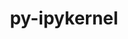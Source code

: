 ---
title: "py-ipykernel"
layout: cache
categories: [package, v0.18.0]
meta: {"versions": ["6.9.1"], "compilers": ["gcc@=7.5.0"], "oss": ["ubuntu18.04"], "platforms": ["linux"], "targets": ["x86_64"], "stacks": ["data-vis-sdk", "e4s", "root"], "num_specs": 3, "num_specs_by_stack": {"data-vis-sdk": 1, "root": 3, "e4s": 2}}
spec_details: [{"hash": "tc3gy5xckliojdzfh3grz2fzjfanpvs5", "compiler": "gcc@=7.5.0", "versions": ["6.9.1"], "os": "ubuntu18.04", "platform": "linux", "target": "x86_64", "variants": [], "stacks": ["data-vis-sdk", "root"], "size": "-", "tarball": "https://binaries.spack.io/releases/v0.18.0/build_cache/linux-ubuntu18.04-x86_64/gcc-7.5.0/py-ipykernel-6.9.1/linux-ubuntu18.04-x86_64-gcc-7.5.0-py-ipykernel-6.9.1-tc3gy5xckliojdzfh3grz2fzjfanpvs5.spack"}, {"hash": "2j5zujtezauzvte4xuhvdkldmsf55oqs", "compiler": "gcc@=7.5.0", "versions": ["6.9.1"], "os": "ubuntu18.04", "platform": "linux", "target": "x86_64", "variants": [], "stacks": ["root", "e4s"], "size": "-", "tarball": "https://binaries.spack.io/releases/v0.18.0/build_cache/linux-ubuntu18.04-x86_64/gcc-7.5.0/py-ipykernel-6.9.1/linux-ubuntu18.04-x86_64-gcc-7.5.0-py-ipykernel-6.9.1-2j5zujtezauzvte4xuhvdkldmsf55oqs.spack"}, {"hash": "6rcky7lhq2es5wxgna532skzzcoggylk", "compiler": "gcc@=7.5.0", "versions": ["6.9.1"], "os": "ubuntu18.04", "platform": "linux", "target": "x86_64", "variants": [], "stacks": ["root", "e4s"], "size": "-", "tarball": "https://binaries.spack.io/releases/v0.18.0/build_cache/linux-ubuntu18.04-x86_64/gcc-7.5.0/py-ipykernel-6.9.1/linux-ubuntu18.04-x86_64-gcc-7.5.0-py-ipykernel-6.9.1-6rcky7lhq2es5wxgna532skzzcoggylk.spack"}]
---